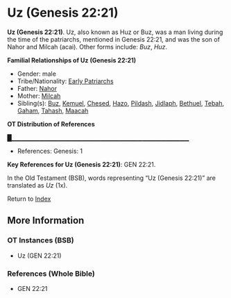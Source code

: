 # Uz (Genesis 22:21)
**Uz (Genesis 22:21)**. 
Uz, also known as Huz or Buz, was a man living during the time of the patriarchs, mentioned in Genesis 22:21, and was the son of Nahor and Milcah (acai). 
Other forms include: 
*Buz*, *Huz*. 




**Familial Relationships of Uz (Genesis 22:21)**


* Gender: male
* Tribe/Nationality: [Early Patriarchs](../../../groups/md/acai/Earlypatriarchs.md)
* Father: [Nahor](Nahor.2.md)
* Mother: [Milcah](Milcah.md)
* Sibling(s): [Buz](Buz.md), [Kemuel](Kemuel.md), [Chesed](Chesed.md), [Hazo](Hazo.md), [Pildash](Pildash.md), [Jidlaph](Jidlaph.md), [Bethuel](Bethuel.md), [Tebah](Tebah.md), [Gaham](Gaham.md), [Tahash](Tahash.md), [Maacah](Maacah.md)


**OT Distribution of References**

█▁▁▁▁▁▁▁▁▁▁▁▁▁▁▁▁▁▁▁▁▁▁▁▁▁▁▁▁▁▁▁▁▁▁▁▁▁▁
* References: Genesis: 1



**Key References for Uz (Genesis 22:21)**: 
GEN 22:21. 


In the Old Testament (BSB), words representing “Uz (Genesis 22:21)” are translated as 
*Uz* (1x). 




Return to [Index](00-Index.md)

## More Information

### OT Instances (BSB)

* Uz (GEN 22:21)



### References (Whole Bible)

* GEN 22:21



